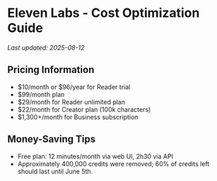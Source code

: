 # Eleven Labs - Cost Optimization Guide

*Last updated: 2025-08-12*

## Pricing Information

- $10/month or $96/year for Reader trial
- $99/month plan
- $29/month for Reader unlimited plan
- $22/month for Creator plan (100k characters)
- $1,300+/month for Business subscription

## Money-Saving Tips

- Free plan: 12 minutes/month via web UI, 2h30 via API
- Approximately 400,000 credits were removed; 60% of credits left should last until June 5th.

